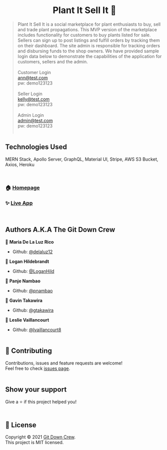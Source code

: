 <h1 align="center">Plant It Sell It 🌱</h1>


> Plant It Sell It is a social marketplace for plant enthusiasts to buy, sell and trade plant propagations. This MVP version of the marketplace includes functionality for customers to buy plants listed for sale. Sellers can sign up to post listings and fulfill orders by tracking them on their dashboard. The site admin is responsible for tracking orders and disbursing funds to the shop owners. We have provided sample login data below to demonstrate the capabilities of the application for customers, sellers and the admin.<br><br>
Customer Login<br>
ann@test.com<br>
pw: demo123123<br><br>
Seller Login<br>
kelly@test.com<br>
pw: demo123123<br><br>
Admin Login<br>
admin@test.com<br>
pw: demo123123<br><br>

## Technologies Used
MERN Stack, Apollo Server, GraphQL, Material UI, Stripe, AWS S3 Bucket, Axios, Heroku

<br>

### 🏠 [Homepage](https://github.com/delaluz12/plantit-sellit)

### ✨ [Live App](https://plantit-sellit.herokuapp.com/)
<br>

## Authors A.K.A The Git Down Crew

👤 **Maria De La Luz Rico**

* Github: [@delaluz12](https://github.com/delaluz12)

👤 **Logan Hildebrandt**

* Github: [@LoganHild](https://github.com/LoganHild)

👤 **Panje Nambao**

* Github: [@pnambao](https://github.com/pnambao)

👤 **Gavin Takawira**

* Github: [@gtakawira](https://github.com/gtakawira)

👤 **Leslie Vaillancourt**

* Github: [@lvaillancourt8](https://github.com/lvaillancourt8)
<br><br>

## 🤝 Contributing

Contributions, issues and feature requests are welcome!<br />Feel free to check [issues page](https://github.com/delaluz12/Welcome-Neighbor/issues). 
<br><br>

## Show your support

Give a ⭐️ if this project helped you!
<br><br>

## 📝 License

Copyright © 2021 [Git Down Crew](https://github.com/delaluz12).<br />
This project is MIT licensed.